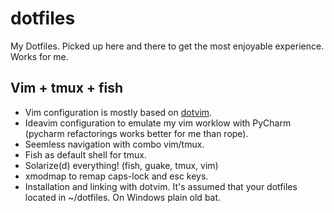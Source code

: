 # dotfiles
My Dotfiles. Picked up here and there to get the most enjoyable experience.
Works for me.

## Vim + tmux + fish
* Vim configuration is mostly based on [dotvim](https://github.com/bling/dotvim).
* Ideavim configuration to emulate my vim worklow with PyCharm (pycharm
    refactorings works better for me than rope).
* Seemless navigation with combo vim/tmux.
* Fish as default shell for tmux.
* Solarize(d) everything! (fish, guake, tmux, vim)
* xmodmap to remap caps-lock and esc keys.
* Installation and linking with dotvim. It's assumed that your dotfiles
located in ~/dotfiles. On Windows plain old bat.
